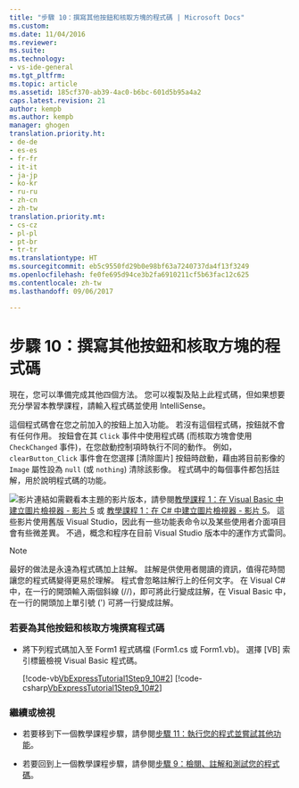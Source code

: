 ```yaml
---
title: "步驟 10：撰寫其他按鈕和核取方塊的程式碼 | Microsoft Docs"
ms.custom: 
ms.date: 11/04/2016
ms.reviewer: 
ms.suite: 
ms.technology:
- vs-ide-general
ms.tgt_pltfrm: 
ms.topic: article
ms.assetid: 185cf370-ab39-4ac0-b6bc-601d5b95a4a2
caps.latest.revision: 21
author: kempb
ms.author: kempb
manager: ghogen
translation.priority.ht:
- de-de
- es-es
- fr-fr
- it-it
- ja-jp
- ko-kr
- ru-ru
- zh-cn
- zh-tw
translation.priority.mt:
- cs-cz
- pl-pl
- pt-br
- tr-tr
ms.translationtype: HT
ms.sourcegitcommit: eb5c9550fd29b0e98bf63a7240737da4f13f3249
ms.openlocfilehash: fe0fe695d94ce3b2fa6910211cf5b63fac12c625
ms.contentlocale: zh-tw
ms.lasthandoff: 09/06/2017

---
```

# <a name="step-10-write-code-for-additional-buttons-and-a-check-box"></a>步驟 10：撰寫其他按鈕和核取方塊的程式碼
現在，您可以準備完成其他四個方法。 您可以複製及貼上此程式碼，但如果想要充分學習本教學課程，請輸入程式碼並使用 IntelliSense。  
  
 這個程式碼會在您之前加入的按鈕上加入功能。 若沒有這個程式碼，按鈕就不會有任何作用。 按鈕會在其 `Click` 事件中使用程式碼 (而核取方塊會使用 `CheckChanged` 事件)，在您啟動控制項時執行不同的動作。 例如，`clearButton_Click` 事件會在您選擇 [清除圖片] 按鈕時啟動，藉由將目前影像的 `Image` 屬性設為 `null` (或 `nothing`) 清除該影像。 程式碼中的每個事件都包括註解，用於說明程式碼的功能。  
  
 ![影片連結](../data-tools/media/playvideo.gif "PlayVideo")如需觀看本主題的影片版本，請參閱[教學課程 1：在 Visual Basic 中建立圖片檢視器 - 影片 5](http://go.microsoft.com/fwlink/?LinkId=205216) 或 [教學課程 1：在 C# 中建立圖片檢視器 - 影片 5](http://go.microsoft.com/fwlink/?LinkId=205206)。 這些影片使用舊版 Visual Studio，因此有一些功能表命令以及某些使用者介面項目會有些微差異。 不過，概念和程序在目前 Visual Studio 版本中的運作方式雷同。  
  
> [!NOTE]
>  最好的做法是永遠為程式碼加上註解。 註解是供使用者閱讀的資訊，值得花時間讓您的程式碼變得更易於理解。 程式會忽略註解行上的任何文字。 在 Visual C# 中，在一行的開頭輸入兩個斜線 (//)，即可將此行變成註解，在 Visual Basic 中，在一行的開頭加上單引號 (') 可將一行變成註解。  
  
### <a name="to-write-code-for-additional-buttons-and-a-check-box"></a>若要為其他按鈕和核取方塊撰寫程式碼  
  
-   將下列程式碼加入至 Form1 程式碼檔 (Form1.cs 或 Form1.vb)。 選擇 [VB] 索引標籤檢視 Visual Basic 程式碼。  
  
     [!code-vb[VbExpressTutorial1Step9_10#2](../ide/codesnippet/VisualBasic/step-10-write-code-for-additional-buttons-and-a-check-box_1.vb)]  [!code-csharp[VbExpressTutorial1Step9_10#2](../ide/codesnippet/CSharp/step-10-write-code-for-additional-buttons-and-a-check-box_1.cs)]  
  
### <a name="to-continue-or-review"></a>繼續或檢視  
  
-   若要移到下一個教學課程步驟，請參閱[步驟 11：執行您的程式並嘗試其他功能](../ide/step-11-run-your-program-and-try-other-features.md)。  
  
-   若要回到上一個教學課程步驟，請參閱[步驟 9：檢閱、註解和測試您的程式碼](../ide/step-9-review-comment-and-test-your-code.md)。
